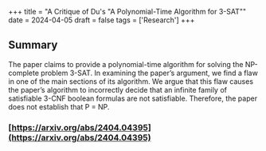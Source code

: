 +++
title = "A Critique of Du's \"A Polynomial-Time Algorithm for 3-SAT\""
date = 2024-04-05
draft = false
tags = ['Research']
+++
## Summary 

The paper claims to provide a polynomial-time algorithm for solving the NP-complete problem 3-SAT. In examining the paper’s argument, we find a flaw in one of the main sections of its algorithm. We argue that this flaw causes the paper’s algorithm to incorrectly decide that an infinite family of satisfiable 3-CNF boolean formulas are not satisfiable. Therefore, the paper does not establish that P = NP.

### [https://arxiv.org/abs/2404.04395](https://arxiv.org/abs/2404.04395)